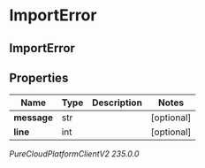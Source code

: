 # ImportError

## ImportError

## Properties

|Name | Type | Description | Notes|
|------------ | ------------- | ------------- | -------------|
| **message** | str |  | [optional] |
| **line** | int |  | [optional] |



_PureCloudPlatformClientV2 235.0.0_
